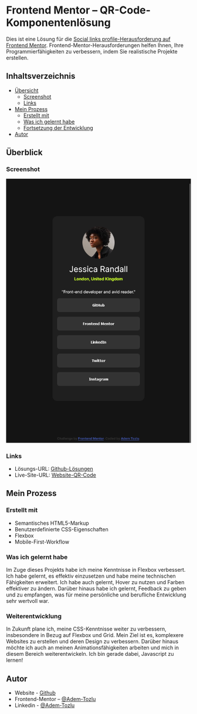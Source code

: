 # Frontend Mentor – QR-Code-Komponentenlösung

Dies ist eine Lösung für die [Social links profile-Herausforderung auf Frontend Mentor](https://www.frontendmentor.io/challenges/qr-code-component-iux_sIO_H). Frontend-Mentor-Herausforderungen helfen Ihnen, Ihre Programmierfähigkeiten zu verbessern, indem Sie realistische Projekte erstellen.

## Inhaltsverzeichnis

- [Übersicht](#übersicht)
  - [Screenshot](#screenshot)
  - [Links](#links)
- [Mein Prozess](#mein-prozess)
  - [Erstellt mit](#erstellt-mit)
  - [Was ich gelernt habe](#was-ich-gelernt-habe)
  - [Fortsetzung der Entwicklung](#weiterentwicklung)
- [Autor](#autor)




## Überblick

### Screenshot

![Screenshot](/assets/images/desktop-ansicht.png)

### Links

- Lösungs-URL: [Github-Lösungen](https://github.com/Adem-Tozlu/Frontend-Mentor-Profile)
- Live-Site-URL: [Website-QR-Code](https://frontend-mentor-profile-lilac.vercel.app/)

## Mein Prozess

### Erstellt mit


- Semantisches HTML5-Markup
- Benutzerdefinierte CSS-Eigenschaften
- Flexbox
- Mobile-First-Workflow


### Was ich gelernt habe

Im Zuge dieses Projekts habe ich meine Kenntnisse in Flexbox verbessert. Ich habe gelernt, es effektiv einzusetzen und habe meine technischen Fähigkeiten erweitert. Ich habe auch gelernt, Hover zu nutzen und Farben effektiver zu ändern. Darüber hinaus habe ich gelernt, Feedback zu geben und zu empfangen, was für meine persönliche und berufliche Entwicklung sehr wertvoll war.


### Weiterentwicklung

In Zukunft plane ich, meine CSS-Kenntnisse weiter zu verbessern, insbesondere in Bezug auf Flexbox und Grid. Mein Ziel ist es, komplexere Websites zu erstellen und deren Design zu verbessern. Darüber hinaus möchte ich auch an meinen Animationsfähigkeiten arbeiten und mich in diesem Bereich weiterentwickeln. Ich bin gerade dabei, Javascript zu lernen!

## Autor

- Website - [Github](https://github.com/Adem-Tozlu)
- Frontend-Mentor – [@Adem-Tozlu](https://www.frontendmentor.io/profile/Adem-Tozlu)
- Linkedin - [@Adem-Tozlu](https://www.linkedin.com/in/adem-tozlu-8906b52a5)